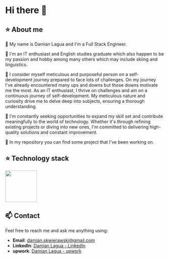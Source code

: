 # Hi there 👋

## :star: About me

💬 My name is Damian Lagua and I'm a Full Stack Engineer.

🌱 I'm an IT enthusiast and English studies graduate which also happen to be my passion and hobby among many others which may include skiing and linguistics. 

🤔 I consider myself meticulous and purposeful person on a self-development journey prepared to face lots of challenges. On my journey I've already encountered many ups and downs but those downs motivate me the most.
As an IT enthusiast, I thrive on challenges and am on a continuous journey of self-development. My meticulous nature and curiosity drive me to delve deep into subjects, ensuring a thorough understanding.

🚀 I'm constantly seeking opportunities to expand my skill set and contribute meaningfully to the world of technology. Whether it's through refining existing projects or diving into new ones, I'm committed to delivering high-quality solutions and constant improvement.

🔭 In my repository you can find some project that I've been working on.

## :star: Technology stack
<div align="left">
	<img height="100" src="https://skillicons.dev/icons?i=bootstrap,css,docker,figma,flask,git,github,heroku,hibernate,html,java,js,maven,postgres,postman,powershell,py,react,spring&theme=dark"/>
</div>

## :mailbox: Contact
Feel free to reach me and ask me anything using:

- **Email**: damian.skwierawski@gmail.com
- **LinkedIn**: [Damian Lagua - LinkedIn](www.linkedin.com/in/damian-lagua/)
- **upwork**: [Damian Lagua - upwork](https://www.upwork.com/freelancers/~01d57dcf756a1a34dd?mp_source=share)

<!--
**damskw/damskw** is a ✨ _special_ ✨ repository because its `README.md` (this file) appears on your GitHub profile.

Here are some ideas to get you started:

- 🔭 I’m currently working on ...
- 🌱 I’m currently learning ...
- 👯 I’m looking to collaborate on ...
- 🤔 I’m looking for help with ...
- 💬 Ask me about ...
- 📫 How to reach me: ...
- 😄 Pronouns: ...
- ⚡ Fun fact: ...
-->
